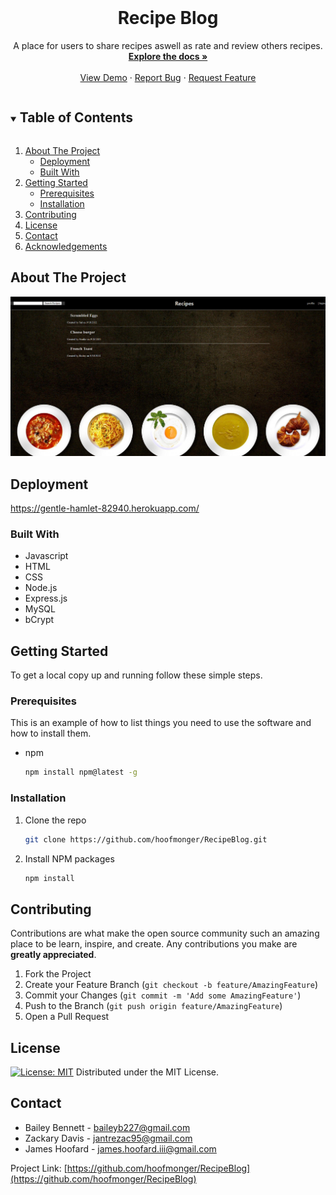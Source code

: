 <br />
  <h1 align="center">Recipe Blog</h1>

<p align="center">
    A place for users to share recipes aswell as rate and review others recipes.
    <br />
    <a href="https://github.com/hoofmonger/RecipeBlog"><strong>Explore the docs »</strong></a>
    <br />
    <br />
    <a href="https://github.com/hoofmonger/RecipeBlog">View Demo</a>
    ·
    <a href="https://github.com/hoofmonger/RecipeBlog/issues">Report Bug</a>
    ·
    <a href="https://github.com/hoofmonger/RecipeBlog/issues">Request Feature</a>
</p>



<details open="open">
  <summary><h2 style="display: inline-block">Table of Contents</h2></summary>
  <ol>
    <li>
      <a href="#about-the-project">About The Project</a>
      <ul>
        <li><a href="#deployment">Deployment</a></li>
        <li><a href="#built-with">Built With</a></li>
      </ul>
    </li>
    <li>
      <a href="#getting-started">Getting Started</a>
      <ul>
        <li><a href="#prerequisites">Prerequisites</a></li>
        <li><a href="#installation">Installation</a></li>
      </ul>
    </li>
    <li><a href="#contributing">Contributing</a></li>
    <li><a href="#license">License</a></li>
    <li><a href="#contact">Contact</a></li>
    <li><a href="#acknowledgements">Acknowledgements</a></li>
  </ol>
</details>



## About The Project

![Recipe Blog Screenshot](./public/assets/RecipeBlog.png)

## Deployment

https://gentle-hamlet-82940.herokuapp.com/

### Built With

* Javascript
* HTML
* CSS
* Node.js
* Express.js
* MySQL
* bCrypt


## Getting Started

To get a local copy up and running follow these simple steps.

### Prerequisites

This is an example of how to list things you need to use the software and how to install them.
* npm
  ```sh
  npm install npm@latest -g
  ```

### Installation

1. Clone the repo
   ```sh
   git clone https://github.com/hoofmonger/RecipeBlog.git
   ```
2. Install NPM packages
   ```sh
   npm install
   ```


## Contributing

Contributions are what make the open source community such an amazing place to be learn, inspire, and create. Any contributions you make are **greatly appreciated**.

1. Fork the Project
2. Create your Feature Branch (`git checkout -b feature/AmazingFeature`)
3. Commit your Changes (`git commit -m 'Add some AmazingFeature'`)
4. Push to the Branch (`git push origin feature/AmazingFeature`)
5. Open a Pull Request



## License

[![License: MIT](https://img.shields.io/badge/License-MIT-yellow.svg)](https://opensource.org/licenses/MIT)
Distributed under the MIT License.


## Contact

* Bailey Bennett - baileyb227@gmail.com
* Zackary Davis - jantrezac95@gmail.com
* James Hoofard - james.hoofard.iii@gmail.com



Project Link: [https://github.com/hoofmonger/RecipeBlog](https://github.com/hoofmonger/RecipeBlog)
